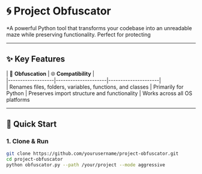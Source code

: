 # 🌀 **Project Obfuscator**  

*A powerful Python tool that transforms your codebase into an unreadable maze while preserving functionality. Perfect for protecting

---

## ✨ **Key Features**  
| 🔐 **Obfuscation** | 🌐 **Compatibility** |  
|-------------------|---------------------|---------------------|  
| Renames files, folders, variables, functions, and classes | Primarily for Python
| Preserves import structure and functionality | Works across all OS platforms 

---

## 🚀 **Quick Start**  
### **1. Clone & Run**  
```bash
git clone https://github.com/yourusername/project-obfuscator.git
cd project-obfuscator
python obfuscator.py --path /your/project --mode aggressive
